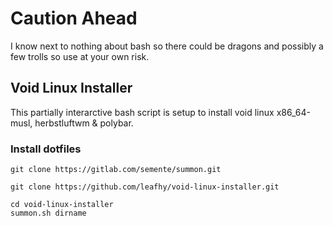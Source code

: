 # **Caution Ahead**
I know next to nothing about bash so there could be dragons and possibly a few trolls so use at your own risk.

## Void Linux Installer
This partially interarctive bash script is setup to install void linux x86_64-musl, herbstluftwm & polybar.

### Install dotfiles
```
git clone https://gitlab.com/semente/summon.git
```
```
git clone https://github.com/leafhy/void-linux-installer.git
```
```
cd void-linux-installer
summon.sh dirname
```





